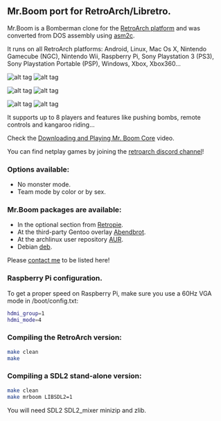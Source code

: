 ## Mr.Boom port for RetroArch/Libretro.

Mr.Boom is a Bomberman clone for the [RetroArch platform](https://www.libretro.com) and was converted from DOS assembly using [asm2c](https://github.com/frranck/asm2c).

It runs on all RetroArch platforms: Android, Linux, Mac Os X, Nintendo Gamecube (NGC), Nintendo Wii, Raspberry Pi, Sony Playstation 3 (PS3), Sony Playstation Portable (PSP), Windows, Xbox, Xbox360...

![alt tag](http://mrboom.mumblecore.org/mrb0.png)
![alt tag](http://mrboom.mumblecore.org/mrb1.png)

![alt tag](http://mrboom.mumblecore.org/mrb2.png)
![alt tag](http://mrboom.mumblecore.org/mrb4.png)

![alt tag](http://mrboom.mumblecore.org/mrb5.png)
![alt tag](http://mrboom.mumblecore.org/draw.gif)

It supports up to 8 players and features like pushing bombs, remote controls and kangaroo riding...

Check the [Downloading and Playing Mr. Boom Core](https://youtu.be/_0rw36mA9mM) video.

You can find netplay games by joining the [retroarch discord channel](https://discord.gg/011l9DB6qWt9B4bzO)!

### Options available:

- No monster mode.
- Team mode by color or by sex.

### Mr.Boom packages are available:

- In the optional section from [Retropie](https://retropie.org.uk).
- At the third-party Gentoo overlay [Abendbrot](https://github.com/stefan-gr/abendbrot).
- At the archlinux user repository [AUR](https://aur.archlinux.org/packages/libretro-mrboom-git/).
- Debian [deb](https://packages.debian.org/mrboom).

Please [contact me](https://twitter.com/frrancck) to be listed here!

### Raspberry Pi configuration.

To get a proper speed on Raspberry Pi, make sure you use a 60Hz VGA mode in /boot/config.txt:
```sh
hdmi_group=1
hdmi_mode=4
```

### Compiling the RetroArch version:

```sh
make clean
make
```

### Compiling a SDL2 stand-alone version:

```sh
make clean
make mrboom LIBSDL2=1
```

You will need SDL2 SDL2_mixer minizip and zlib.

